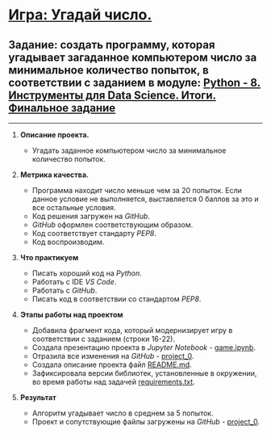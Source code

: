 # [**Игра: Угадай число**.](https://github.com/Tatpraded/DS_1017_Praded/tree/master/project_0)

## Задание: создать программу, которая угадывает загаданное компьютером число за минимальное количество попыток, в соответствии с заданием в модуле: [Python - 8. Инструменты для Data Science. Итоги. Финальное задание](https://lms.skillfactory.ru/courses/course-v1:SkillFactory+DST-3.0+28FEB2021/courseware/4d5c5211c48e4964a9449babe31038db/d08e512bf8264286966cb9ef71bd16d4/7?activate_block_id=block-v1%3ASkillFactory%2BDST-3.0%2B28FEB2021%2Btype%40problem%2Bblock%405b457c19e68247eb8074b9e428bad860)
------


1. **Описание проекта.**

   - Угадать заданное компьютером число за минимальное количество попыток. 
  
2. **Метрика качества.**
   
   - Программа находит число меньше чем за 20 попыток. Если данное условие не выполняется, выставляется 0 баллов за это и все остальные условия.
   - Код решения загружен на *GitHub*.
   - *GitHub* оформлен соответствующим образом.
   - Код соответствует стандарту *PEP8*.
   - Код воспроизводим.
  
3. **Что практикуем**
   
   - Писать хороший код на *Python*.
   - Работать с IDE *VS Code*.
   - Работать с *GitHub*.
   - Писать код в соответствии со стандартом *PEP8*.
  
4. **Этапы работы над проектом**
   - Добавила фрагмент кода, который модернизирует игру в соответствии с заданием (строки 16-22).
   - Создала презентацию проекта в *Jupyter Notebook* - [game.ipynb](https://github.com/Tatpraded/DS_1017_Praded/blob/master/project_0/game.ipynb).
   - Отразила все изменения на *GitHub* - [project_0](https://github.com/Tatpraded/DS_1017_Praded/tree/master/project_0).
   - Создала описание проекта файл [README.md](https://github.com/Tatpraded/DS_1017_Praded/blob/master/project_0/README.md).
   - Зафиксировала версии библиотек, установленные в окружении, во время работы над задачей [requirements.txt](https://github.com/Tatpraded/DS_1017_Praded/blob/master/project_0/requirements.txt).

5. **Результат**
   - Алгоритм угадывает число в среднем за 5 попыток.
   - Проект и сопутствующие файлы загружены на *GitHub* - [project_0](https://github.com/Tatpraded/DS_1017_Praded/tree/master/project_0).
